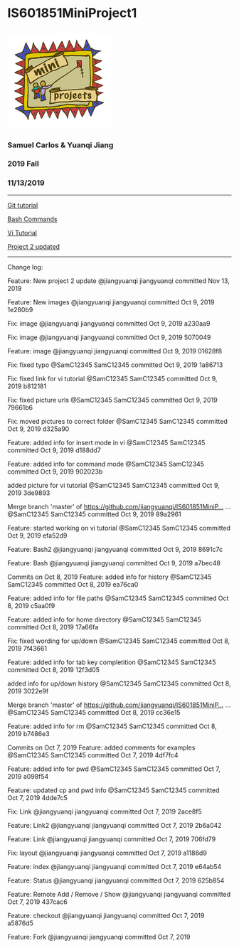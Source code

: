 # IS601851MiniProject1
![miniproject](/images/miniproject.png)
------
### Samuel Carlos & Yuanqi Jiang

### 2019 Fall

### 11/13/2019
------

[Git tutorial](https://github.com/jiangyuanqi/IS601851MiniProject1/blob/master/Git%20tutorial.md)

[Bash Commands](https://github.com/jiangyuanqi/IS601851MiniProject1/blob/master/Bash%20Commands.md)

[Vi Tutorial](https://github.com/jiangyuanqi/IS601851MiniProject1/blob/master/Vi%20Tutorial.md)

[Project 2 updated](https://github.com/jiangyuanqi/IS601851MiniProject1/blob/master/Project2%updated.md)

---------

Change log:

Feature: New project 2 update
@jiangyuanqi
jiangyuanqi committed Nov 13, 2019

Feature: New images
@jiangyuanqi
jiangyuanqi committed Oct 9, 2019
1e280b9  

Fix: image
@jiangyuanqi
jiangyuanqi committed Oct 9, 2019
a230aa9  

Fix: image
@jiangyuanqi
jiangyuanqi committed Oct 9, 2019
5070049  

Feature: image
@jiangyuanqi
jiangyuanqi committed Oct 9, 2019
01628f8  

Fix: fixed typo
@SamC12345
SamC12345 committed Oct 9, 2019
1a86713  

Fix: fixed link for vi tutorial
@SamC12345
SamC12345 committed Oct 9, 2019
b812181

Fix: fixed picture urls
@SamC12345
SamC12345 committed Oct 9, 2019
79661b6  

Fix: moved pictures to correct folder
@SamC12345
SamC12345 committed Oct 9, 2019
d325a90

Feature: added info for insert mode in vi
@SamC12345
SamC12345 committed Oct 9, 2019
d188dd7

Feature: added info for command mode
@SamC12345
SamC12345 committed Oct 9, 2019
902023b  

added picture for vi tutorial
@SamC12345
SamC12345 committed Oct 9, 2019
3de9893  

Merge branch 'master' of https://github.com/jiangyuanqi/IS601851MiniP…  …
@SamC12345
SamC12345 committed Oct 9, 2019
89a2961  

Feature: started working on vi tutorial
@SamC12345
SamC12345 committed Oct 9, 2019
efa52d9  

Feature: Bash2
@jiangyuanqi
jiangyuanqi committed Oct 9, 2019
8691c7c  

Feature: Bash
@jiangyuanqi
jiangyuanqi committed Oct 9, 2019
a7bec48  

Commits on Oct 8, 2019
Feature: added info for history
@SamC12345
SamC12345 committed Oct 8, 2019
ea76ca0  

Feature: added info for file paths
@SamC12345
SamC12345 committed Oct 8, 2019
c5aa0f9  

Feature: added info for home directory
@SamC12345
SamC12345 committed Oct 8, 2019
17a66fa  

Fix: fixed wording for up/down
@SamC12345
SamC12345 committed Oct 8, 2019
7f43661  

Feature: added info for tab key completition
@SamC12345
SamC12345 committed Oct 8, 2019
12f3d05  

added info for up/down history
@SamC12345
SamC12345 committed Oct 8, 2019
3022e9f  

Merge branch 'master' of https://github.com/jiangyuanqi/IS601851MiniP…  …
@SamC12345
SamC12345 committed Oct 8, 2019
cc36e15  

Feature: added info for rm
@SamC12345
SamC12345 committed Oct 8, 2019
b7486e3  

Commits on Oct 7, 2019
Feature: added comments for examples
@SamC12345
SamC12345 committed Oct 7, 2019
4df7fc4  

Feature: added info for pwd
@SamC12345
SamC12345 committed Oct 7, 2019
a098f54  

Feature: updated cp and pwd info
@SamC12345
SamC12345 committed Oct 7, 2019
4dde7c5  

Fix: Link
@jiangyuanqi
jiangyuanqi committed Oct 7, 2019
2ace8f5  

Feature: Link2
@jiangyuanqi
jiangyuanqi committed Oct 7, 2019
2b6a042  

Feature: Link
@jiangyuanqi
jiangyuanqi committed Oct 7, 2019
706fd79  

Fix: layout
@jiangyuanqi
jiangyuanqi committed Oct 7, 2019
a1186d9  

Feature: index
@jiangyuanqi
jiangyuanqi committed Oct 7, 2019
e64ab54  

Feature: Status
@jiangyuanqi
jiangyuanqi committed Oct 7, 2019
625b854  

Feature: Remote Add / Remove / Show
@jiangyuanqi
jiangyuanqi committed Oct 7, 2019
437cac6  

Feature: checkout
@jiangyuanqi
jiangyuanqi committed Oct 7, 2019
a5876d5  

Feature: Fork
@jiangyuanqi
jiangyuanqi committed Oct 7, 2019

